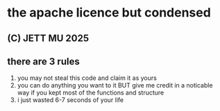 # the apache licence but condensed

## (C) JETT MU 2025
## there are 3 rules

1. you may not steal this code and claim it as yours
2. you can do anything you want to it BUT give me credit in a noticable way if you kept most of the functions and structure
3. i just wasted 6-7 seconds of your life
